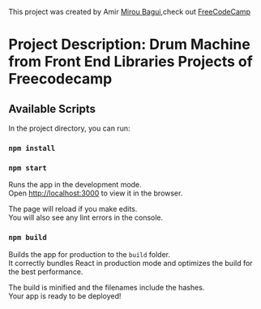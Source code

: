 This project was created by Amir [Mirou Bagui](https://github.com/MirouBagui),check out [FreeCodeCamp](https://www.freecodecamp.org/miroubagui)

# Project Description: Drum Machine from Front End Libraries Projects of Freecodecamp

## Available Scripts

In the project directory, you can run:

### `npm install`

### `npm start`

Runs the app in the development mode.<br />
Open [http://localhost:3000](http://localhost:3000) to view it in the browser.

The page will reload if you make edits.<br />
You will also see any lint errors in the console.

### `npm build`

Builds the app for production to the `build` folder.<br />
It correctly bundles React in production mode and optimizes the build for the best performance.

The build is minified and the filenames include the hashes.<br />
Your app is ready to be deployed!
